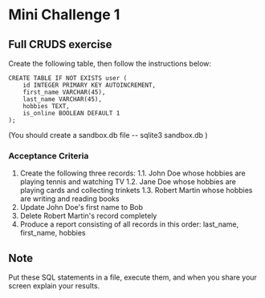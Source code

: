 # Mini Challenge 1
## Full CRUDS exercise
Create the following table, then follow the instructions below:
```
CREATE TABLE IF NOT EXISTS user (
    id INTEGER PRIMARY KEY AUTOINCREMENT,
    first_name VARCHAR(45),
    last_name VARCHAR(45),
    hobbies TEXT,
    is_online BOOLEAN DEFAULT 1
);
```
(You should create a sandbox.db file -- sqlite3 sandbox.db )

### Acceptance Criteria
1. Create the following three records:
1.1. John Doe whose hobbies are playing tennis and watching TV
1.2. Jane Doe whose hobbies are playing cards and collecting trinkets
1.3. Robert Martin whose hobbies are writing and reading books
2. Update John Doe's first name to Bob
3. Delete Robert Martin's record completely
4. Produce a report consisting of all records in this order: last_name, first_name, hobbies
## Note
Put these SQL statements in a file, execute them, and when you share your screen explain your results.